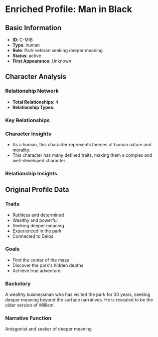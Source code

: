 # Enriched Profile: Man in Black

## Basic Information
- **ID**: C-MIB
- **Type**: human
- **Role**: Park veteran seeking deeper meaning
- **Status**: active
- **First Appearance**: Unknown

## Character Analysis

### Relationship Network
- **Total Relationships**: 4
- **Relationship Types**: 

### Key Relationships

### Character Insights
- As a human, this character represents themes of human nature and morality.
- This character has many defined traits, making them a complex and well-developed character.

### Relationship Insights


## Original Profile Data

### Traits
- Ruthless and determined
- Wealthy and powerful
- Seeking deeper meaning
- Experienced in the park
- Connected to Delos

### Goals
- Find the center of the maze
- Discover the park's hidden depths
- Achieve true adventure

### Backstory
A wealthy businessman who has visited the park for 30 years, seeking deeper meaning beyond the surface narratives. He is revealed to be the older version of William.

### Narrative Function
Antagonist and seeker of deeper meaning
